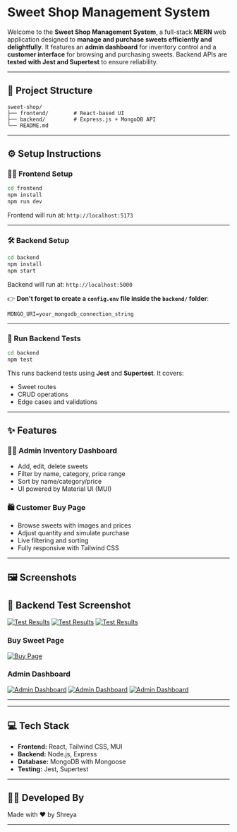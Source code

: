 # Sweet Shop Management System

Welcome to the **Sweet Shop Management System**, a full-stack **MERN** web application designed to **manage and purchase sweets efficiently and delightfully**. It features an **admin dashboard** for inventory control and a **customer interface** for browsing and purchasing sweets. Backend APIs are **tested with Jest and Supertest** to ensure reliability.

---

## 📁 Project Structure

```
sweet-shop/
├── frontend/        # React-based UI
├── backend/         # Express.js + MongoDB API
└── README.md
```

---

## ⚙️ Setup Instructions

### 🧑‍💻 Frontend Setup

```bash
cd frontend
npm install
npm run dev
```

Frontend will run at: `http://localhost:5173`

---

### 🛠️ Backend Setup

```bash
cd backend
npm install
npm start
```

Backend will run at: `http://localhost:5000`

👉 **Don't forget to create a `config.env` file inside the `backend/` folder**:

```
MONGO_URI=your_mongodb_connection_string
```

---

### 🧪 Run Backend Tests

```bash
cd backend
npm test
```

This runs backend tests using **Jest** and **Supertest**. It covers:
- Sweet routes
- CRUD operations
- Edge cases and validations

---

## ✨ Features

### 👩‍💼 Admin Inventory Dashboard
- Add, edit, delete sweets
- Filter by name, category, price range
- Sort by name/category/price
- UI powered by Material UI (MUI)

### 🛍️ Customer Buy Page
- Browse sweets with images and prices
- Adjust quantity and simulate purchase
- Live filtering and sorting
- Fully responsive with Tailwind CSS

---

## 🖼️ Screenshots


## 🧪 Backend Test Screenshot

[![Test Results](Snapshots/Tests/All%20Tests%201.png)](https://github.com/Shreya-1305/Sweet-Shop-Management-System/blob/main/Snapshots/Tests/All%20Tests%201.png)
[![Test Results](Snapshots/Tests/All%20Tests%202.png)](https://github.com/Shreya-1305/Sweet-Shop-Management-System/blob/main/Snapshots/Tests/All%20Tests%202.png)
[![Test Results](Snapshots/Tests/All%20Tests%203.png)](https://github.com/Shreya-1305/Sweet-Shop-Management-System/blob/main/Snapshots/Tests/All%20Tests%203.png)

### Buy Sweet Page

[![Buy Page](Snapshots/Frontend%20UI/Purchase%20Page.png)](https://github.com/Shreya-1305/Sweet-Shop-Management-System/blob/main/Snapshots/Frontend%20UI/Purchase%20Page.png)



### Admin Dashboard

[![Admin Dashboard](Snapshots/Frontend%20UI/Inventory%20Page.png)](https://github.com/Shreya-1305/Sweet-Shop-Management-System/blob/main/Snapshots/Frontend%20UI/Inventory%20Page.png)
[![Admin Dashboard](Snapshots/Frontend%20UI/Add%20New%20Sweet%20Form.png)](https://github.com/Shreya-1305/Sweet-Shop-Management-System/blob/main/Snapshots/Frontend%20UI/Add%20New%20Sweet%20Form.png)
[![Admin Dashboard](Snapshots/Frontend%20UI/Edit%20Sweet(Restock)%20Form.png)](https://github.com/Shreya-1305/Sweet-Shop-Management-System/blob/main/Snapshots/Frontend%20UI/Edit%20Sweet(Restock)%20Form.png)


---


---

## 💻 Tech Stack

- **Frontend:** React, Tailwind CSS, MUI
- **Backend:** Node.js, Express
- **Database:** MongoDB with Mongoose
- **Testing:** Jest, Supertest

---

## 👩‍💻 Developed By

Made with ❤️ by Shreya

---
